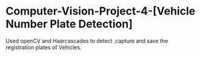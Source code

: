 # Computer-Vision-Project-4-[Vehicle Number Plate Detection]
Used openCV and Haarcascades to detect ,capture and save the registration plates of Vehicles. 
